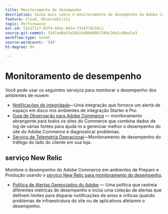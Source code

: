 ```yaml
---
title: Monitoramento de desempenho
description: Saiba mais sobre o monitoramento de desempenho do Adobe Commerce na infraestrutura em nuvem.
feature: Cloud, Observability
topic: Performance
exl-id: 51e371cf-8374-4dae-8e5a-f31477dc59c1
source-git-commit: 3347ad0a5fe202cbd80d08b7289c20a1c98ed1e3
workflow-type: tm+mt
source-wordcount: '142'
ht-degree: 0%

---
```


# Monitoramento de desempenho

Você pode usar os seguintes serviços para monitorar o desempenho dos ambientes de nuvem:

- [Notificações de integridade](../integrations/health-notifications.md)—Uma integração que fornece um alerta de espaço em disco nos ambientes de integração Starter e Pro.
- [Guia de Observação para Adobe Commerce](https://experienceleague.adobe.com/en/docs/commerce-operations/tools/observation-for-adobe-commerce/intro) — monitoramento abrangente para todos os sites do Commerce que combina dados de log de várias fontes para ajudá-lo a gerenciar melhor o desempenho do site do Adobe Commerce e diagnosticar problemas.
- [Serviço de Telemetria Operacional](operational-telemetry.md)—Monitoramento de desempenho do tráfego do lado do cliente em sua loja.

## serviço New Relic

Monitore o desempenho do Adobe Commerce em ambientes de Preparo e Produção usando o [serviço New Relic para monitoramento do desempenho](new-relic-service.md).

- [Política de Alertas Gerenciados do Adobe](investigate-performance.md#monitor-performance-with-managed-alerts) — Uma política que rastreia diferentes métricas de desempenho e inclui uma coleção de alertas que definem limites para disparar notificações de aviso e críticas quando problemas de infraestrutura do site ou de aplicativos afetarem o desempenho.
